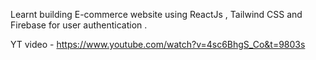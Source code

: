 Learnt building E-commerce website using ReactJs , Tailwind CSS and Firebase for user authentication .

YT video - https://www.youtube.com/watch?v=4sc6BhgS_Co&t=9803s
